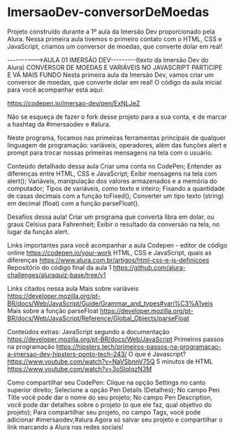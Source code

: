 # ImersaoDev-conversorDeMoedas
Projeto construído durante a 1º aula da Imersão Dev proporcionado pela Alura. Nessa primeira aula tivemos o primeiro contato com o HTML, CSS e JavaScript, criamos um conversor de moedas, que converte dolar em real! 


---------->AULA 01 IMERSÃO DEV---------(texto da Imersão Dev do Alura)
CONVERSOR DE MOEDAS E VARIÁVEIS NO JAVASCRIPT
PARTICIPE E VÁ MAIS FUNDO
Nesta primeira aula da Imersão Dev, vamos criar um conversor de moedas, que converte dolar em real! O código da aula inicial para você acompanhar está aqui:

https://codepen.io/imersao-dev/pen/ExNLJeZ

Não se esqueça de fazer o fork desse projeto para a sua conta, e de marcar a hashtag da #imersaodev e #alura.

Neste programa, focamos nas primeiras ferramentas principais de qualquer linguagem de programação: variáveis, operadores, além das funções alert e prompt para trocar nossas primeiras mensagens na tela com o usuário.

Conteúdo detalhado dessa aula
Criar uma conta no CodePen;
Entender as diferenças entre HTML, CSS e JavaScript;
Exibir mensagens na tela com alert();
Variáveis, manipulação dos valores armazenados e a memória do computador;
Tipos de variáveis, como texto e inteiro;
Fixando a quantidade de casas decimais com a função toFixed();
Converter um tipo texto (string) em decimal (float) com a função parseFloat().


Desafios dessa aula!
Criar um programa que converta libra em dolar, ou graus Celsius para Fahrenheit;
Exibir o resultado da conversão na tela, no lugar da função alert.


Links importantes para você acompanhar a aula
Codepen - editor de código online https://codepen.io/your-work
HTML, CSS e JavaScript, quais as diferenças https://www.alura.com.br/artigos/html-css-e-js-definicoes
Repositório do código final da aula 1 https://github.com/alura-challenges/aluraquiz-base/tree/v1


Links citados nessa aula 
Mais sobre variáveis https://developer.mozilla.org/pt-BR/docs/Web/JavaScript/Guide/Grammar_and_types#vari%C3%A1veis
Mais sobre a função parseFloat https://developer.mozilla.org/pt-BR/docs/Web/JavaScript/Reference/Global_Objects/parseFloat


Conteúdos extras:
JavaScript segundo a documentação https://developer.mozilla.org/pt-BR/docs/Web/JavaScript
Primeiros passos na programação https://hipsters.tech/primeiros-passos-na-programacao-a-imersao-dev-hipsters-ponto-tech-243/
O que é Javascript? https://www.youtube.com/watch?v=NaVSbnnV75Q
5 minutos de HTML https://www.youtube.com/watch?v=3oSIqIqzN3M


Como compartilhar seu CodePen:
Clique na opção Settings no canto superior direito;
Selecione a opção Pen Details (Detalhes);
No campo Pen Title você pode dar o nome do seu projeto;
No campo Pen Description, você pode dar detalhes sobre o projeto (o que ele faz, qual objetivo do projeto);
Para compartilhar seu projeto, no campo Tags, você pode adicionar #imersaodev,#alura
Agora só salvar seu projeto e compartilhar o link marcando a Alura nas redes sociais!
